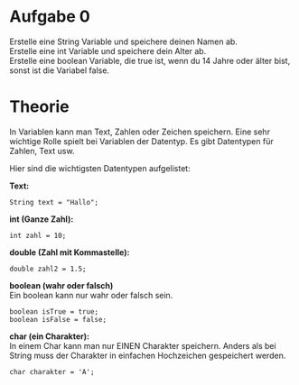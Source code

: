 <h1>Aufgabe 0</h1>
Erstelle eine String Variable und speichere deinen Namen ab.</br>
Erstelle eine int Variable und speichere dein Alter ab.</br>
Erstelle eine boolean Variable, die true ist, wenn du 14 Jahre oder älter bist,
sonst ist die Variabel false.

<h1>Theorie</h1>
In Variablen kann man Text, Zahlen oder Zeichen speichern. 
Eine sehr wichtige Rolle spielt bei Variablen der Datentyp.
Es gibt Datentypen für Zahlen, Text usw.</br>

Hier sind die wichtigsten Datentypen aufgelistet:

<b>Text:</b></br>
```
String text = "Hallo";
```

<b>int (Ganze Zahl):</b></br>
```
int zahl = 10;
```

<b>double (Zahl mit Kommastelle):</b></br>
```
double zahl2 = 1.5;
```

<b>boolean (wahr oder falsch)</b></br>
Ein boolean kann nur wahr oder falsch sein.

```
boolean isTrue = true;
boolean isFalse = false;
```

<b>char (ein Charakter):</b></br>
In einem Char kann man nur EINEN Charakter speichern. Anders als bei String muss der Charakter in einfachen Hochzeichen gespeichert werden.
```
char charakter = 'A';
```


